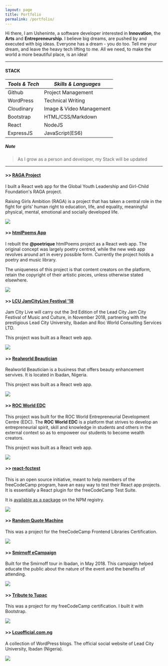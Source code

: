 ```yaml
---
layout: page
title: Portfolio
permalink: /portfolio/
---
```


Hi there, I am Usheninte, a software developer interested in **Innovation**, the **Arts** and **Entrepreneurship**. I believe big dreams, are pushed by and executed with big ideas. Everyone has a dream - you do too. Tell me your dream, and leave the heavy tech lifting to me. All we need, to make the world a more beautiful place, is an idea!

* * *
#### STACK

_Tools & Tech_ | _Skills & Languages_
-------------- | ---------
Github | Project Management  
WordPress | Technical Writing  
Cloudinary | Image & Video Management
Bootstrap | HTML/CSS/Markdown  
React | NodeJS  
ExpressJS | JavaScript(ES6)  

##### Note
<blockquote>
  As I grow as a person and developer, my Stack will be updated
</blockquote>

* * *
#### >> [RAGA Project](https://raga-project.netlify.com/)
I built a React web app for the Global Youth Leadership and Girl-Child Foundation's RAGA project.

Raising Girls Ambition (RAGA) is a project that has taken a central role in the fight for girls’ human right to education, life, and equality, meaningful physical, mental, emotional and socially developed life.

<a href="https://raga-project.netlify.com/"><img src="https://res.cloudinary.com/poetrique/image/upload/v1538486203/allbuy-i-ng/portfolio/raga-project.png" /></a>

#### >> [htmlPoems App](https://htmlPoems.com)
I rebuilt the **@poetrique** htmlPoems project as a React web app. The original concept was largely poetry centred, while the new web app revolves around art in every possible form. Currently the project holds a poetry and music library.

The uniqueness of this project is that content creators on the platform, retain the copyright of their artistic pieces, unless otherwise stated elsewhere.

<a href="https://htmlPoems.com"><img src="https://res.cloudinary.com/poetrique/image/upload/v1538028061/allbuy-i-ng/portfolio/htmlPoems_app.png" /></a>

#### >> [LCU JamCityLive Festival '18](https://lcu-jamcitylive-fest18.netlify.com/)
Jam City Live will carry out the 3rd Edition of the Lead City Jam City Festival of Music and Culture, in November 2018, partnering with the prestigious Lead City University, Ibadan and Roc World Consulting Services LTD.

This project was built as a React web app.

<a href="https://lcu-jamcitylive-fest18.netlify.com/"><img src="https://res.cloudinary.com/poetrique/image/upload/v1537695101/allbuy-i-ng/portfolio/lcu-lamcitylive-fest18.png" /></a>

#### >> [Realworld Beautician](https://realworld-beautician.netlify.com/)
Realworld Beautician is a business that offers beauty enhancement servives. It is located in Ibadan, Nigeria.

This project was built as a React web app.

<a href="https://realworld-beautician.netlify.com/"><img src="https://res.cloudinary.com/poetrique/image/upload/v1537608510/allbuy-i-ng/portfolio/realworld_beautician.png" /></a>

#### >> [ROC World EDC](https://edc.rocworld.com.ng/)
This project was built for the ROC World Entrepreneurial Development Centre (EDC). The **ROC World EDC** is a platform that strives to develop an entrepreneurial spirit, skill and knowledge in students and others in the external context so as to empoweer our students to become wealth creators.

This project was built as a React web app.

<a href="https://edc.rocworld.com.ng/"><img src="https://res.cloudinary.com/poetrique/image/upload/v1537339129/allbuy-i-ng/portfolio/edc_rocworld.png" /></a>

#### >> [react-fcctest](https://www.npmjs.com/package/react-fcctest)
This is an open source initiative, meant to help members of the freeCodeCamp program, have an easy way to test their React app projects. It is essentially a React plugin for the freeCodeCamp Test Suite.

It is [available as a package](https://www.npmjs.com/package/react-fcctest) on the NPM registry.

<a href="https://www.npmjs.com/package/react-fcctest"><img src="http://res.cloudinary.com/poetrique/image/upload/v1536495813/allbuy-i-ng/portfolio/react-fcctest.png" /></a>

#### >> [Random Quote Machine](https://codepen.io/usheninte/full/MBLwwy/)
This was a project for the freeCodeCamp Frontend Libraries Certification.

<a href="https://codepen.io/usheninte/full/MBLwwy/"><img src="http://res.cloudinary.com/poetrique/image/upload/v1536495793/allbuy-i-ng/portfolio/random-quote-machine.png" /></a>

#### >> [Smirnoff eCampaign](https://codepen.io/usheninte/full/yjXNQe)
Built for the Smirnoff tour in Ibadan, in May 2018. This campaign helped educate the public about the nature of the event and the benefits of attending.

<a href="https://codepen.io/usheninte/full/yjXNQe"><img src="http://res.cloudinary.com/poetrique/image/upload/v1536495820/allbuy-i-ng/portfolio/smirnoff-ecampaign.png" /></a>

#### >> [Tribute to Tupac](https://codepen.io/usheninte/full/mLmyEW/)
This was a project for my freeCodeCamp certification. I built it with Bootstrap.

<a href="https://codepen.io/usheninte/full/mLmyEW/"><img src="http://res.cloudinary.com/poetrique/image/upload/v1536496296/allbuy-i-ng/portfolio/tupac-tribute.png" /></a>

#### >> [Lcuofficial.com.ng](https://lcuofficial.com.ng/)

A collection of WordPress blogs. The official social website of Lead City University, Ibadan (Nigeria).

<a href="https://lcuofficial.com.ng"><img src="http://res.cloudinary.com/poetrique/image/upload/c_scale,h_200,q_auto:best/v1535767993/allbuy-i-ng/portfolio/lcuofficial.png" /></a>

